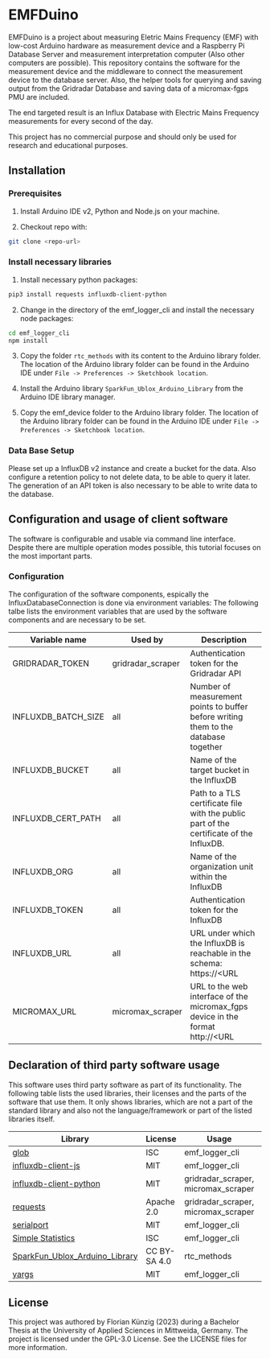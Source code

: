 # EMFDuino

EMFDuino is a project about measuring Eletric Mains Frequency (EMF) with low-cost Arduino hardware as measurement device and a Raspberry Pi Database Server and measurement interpretation computer (Also other computers are possible).
This repository contains the software for the measurement device and the middleware to connect the measurement device to the database server.
Also, the helper tools for querying and saving output from the Gridradar Database and saving data of a micromax-fgps PMU are included.

The end targeted result is an Influx Database with Electric Mains Frequency measurements for every second of the day.

This project has no commercial purpose and should only be used for research and educational purposes.

## Installation

### Prerequisites

1. Install Arduino IDE v2, Python and Node.js on your machine.

2. Checkout repo with:

```bash
git clone <repo-url>
```

### Install necessary libraries

1. Install necessary python packages:

```bash
pip3 install requests influxdb-client-python
```

2. Change in the directory of the emf_logger_cli and install the necessary node packages:

```bash
cd emf_logger_cli
npm install
```

3. Copy the folder `rtc_methods` with its content to the Arduino library folder. The location of the Arduino library folder can be found in the Arduino IDE under `File -> Preferences -> Sketchbook location`.

4. Install the Arduino library `SparkFun_Ublox_Arduino_Library` from the Arduino IDE library manager.

5. Copy the emf_device folder to the Arduino library folder. The location of the Arduino library folder can be found in the Arduino IDE under `File -> Preferences -> Sketchbook location`.

### Data Base Setup

Please set up a InfluxDB v2 instance and create a bucket for the data.
Also configure a retention policy to not delete data, to be able to query it later.
The generation of an API token is also necessary to be able to write data to the database.

## Configuration and usage of client software

The software is configurable and usable via command line interface. Despite there are multiple operation modes possible, this tutorial focuses on the most important parts.

### Configuration

The configuration of the software components, espically the InfluxDatabaseConnection is done via environment variables:
The following talbe lists the environment variables that are used by the software components and are necessary to be set.

<!-- prettier-ignore -->
| Variable name       |     Used by       | Description  |
| ------------------- | ----------------- | ------------ |
| GRIDRADAR_TOKEN     | gridradar_scraper | Authentication token for the Gridradar API                                              |
| INFLUXDB_BATCH_SIZE | all               | Number of measurement points to buffer before writing them to the database together     |
| INFLUXDB_BUCKET     | all               | Name of the target bucket in the InfluxDB                                               |
| INFLUXDB_CERT_PATH  | all               | Path to a TLS certificate file with the public part of the certificate of the InfluxDB. |
| INFLUXDB_ORG        | all               | Name of the organization unit within the InfluxDB                                       |
| INFLUXDB_TOKEN      | all               | Authentication token for the InfluxDB                                                   |
| INFLUXDB_URL        | all               | URL under which the InfluxDB is reachable in the schema: https://<URL                   | IP>:PORT |
| MICROMAX_URL        | micromax_scraper  | URL to the web interface of the micromax_fgps device in the format http://<URL          | IP>:PORT |

## Declaration of third party software usage

This software uses third party software as part of its functionality. The following table lists the used libraries, their licenses and the parts of the software that use them. It only shows libraries, which are not a part of the standard library and also not the language/framework or part of the listed libraries itself.

| Library                                                                                      | License      | Usage                               | Language/Framework |
| -------------------------------------------------------------------------------------------- | ------------ | ----------------------------------- | ------------------ |
| [glob](https://github.com/isaacs/node-glob)                                                  | ISC          | emf_logger_cli                      | node.js            |
| [influxdb-client-js](https://github.com/influxdata/influxdb-client-js)                       | MIT          | emf_logger_cli                      | node.js            |
| [influxdb-client-python](https://github.com/influxdata/influxdb-client-python)               | MIT          | gridradar_scraper, micromax_scraper | python             |
| [requests](https://github.com/psf/requests)                                                  | Apache 2.0   | gridradar_scraper, micromax_scraper | python             |
| [serialport](https://github.com/serialport/node-serialport)                                  | MIT          | emf_logger_cli                      | node.js            |
| [Simple Statistics](https://github.com/simple-statistics/simple-statistics)                  | ISC          | emf_logger_cli                      | node.js            |
| [SparkFun_Ublox_Arduino_Library](https://github.com/sparkfun/SparkFun_Ublox_Arduino_Library) | CC BY-SA 4.0 | rtc_methods                         | C++                |
| [yargs](https://github.com/yargs/yargs)                                                      | MIT          | emf_logger_cli                      | node.js            |

## License

This project was authored by Florian Künzig (2023) during a Bachelor Thesis at the University of Applied Sciences in Mittweida, Germany. The project is licensed under the GPL-3.0 License. See the LICENSE files for more information.
